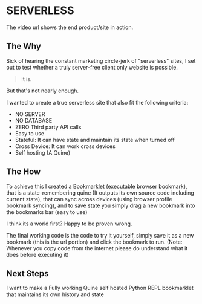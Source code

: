 # SERVERLESS #

The video url shows the end product/site in action.

## The Why
Sick of hearing the constant marketing circle-jerk of "serverless" sites, I set out to test whether a truly server-free client only website is possible.

> It is. 

But that's not nearly enough. 

I wanted to create a true serverless site that also fit the following criteria:
- NO SERVER
- NO DATABASE
- ZERO Third party API calls
- Easy to use
- Stateful: It can have state and maintain its state when turned off
- Cross Device: It can work cross devices 
- Self hosting (A Quine)

## The How
To achieve this I created a Bookmarklet (executable browser bookmark), that is a state-remembering quine (It outputs its own source code including current state), that can sync across devices (using browser profile bookmark syncing), and to save state you simply drag a new bookmark into the bookmarks bar (easy to use)

I think its a world first? Happy to be proven wrong.

The final working code is  the code to try it yourself, simply save it as a new bookmark (this is the url portion) and click the bookmark to run. (Note: Whenever you copy code from the internet please do understand what it does before executing it)

## Next Steps
I want to make a Fully working Quine self hosted Python REPL bookmarklet that maintains its own history and state

